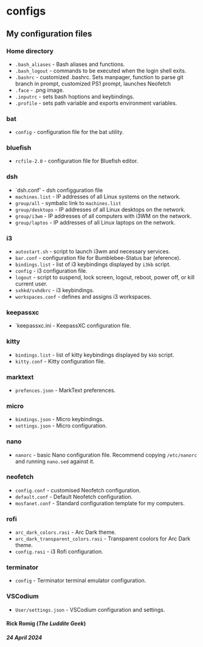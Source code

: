 # configs

## My configuration files

### Home directory
- `.bash_aliases` - Bash aliases and functions.
- `.bash_logout` - commands to be executed when the login shell exits.
- `.bashrc` - customized .bashrc. Sets manpager, function to parse git branch in prompt, customized PS1 prompt, launches Neofetch
- `.face` - .png image.
- `.inputrc` - sets bash hoptions and keybindings.
- `.profile` - sets path variable and exports environment variables.

### bat
- `config` - configuration file for the bat utility.
### bluefish
- `rcfile-2.0` - configuration file for Bluefish editor.
### dsh
- `dsh.conf' - dsh configguration file
- `machines.list` - IP addresses of all Linux systems on the network.
- `group/all` - symbalic link to `machines.list`
- `group/desktops` - IP addresses of all Linux desktops on the network.
- `group/i3wm` - IP addresses of all computers with i3WM on the network.
- `group/laptos` - IP addresses of all Linux laptops on the network.
### i3
- `autostart.sh` - script to launch i3wm and necessary services.
- `bar.conf` - configuration file for Bumblebee-Status bar (eference).
- `bindings.list` - list of i3 keybindings displayed by `i3kb` script.
- `config` - i3 configuration file.
- `logout` - script to suspend, lock screen, logout, reboot, power off, or kill current user.
- `sxhkd/sxhdkrc` - i3 keybindings.
- `workspaces.conf` - defines and assigns i3 workspaces.
### keepassxc
- `keepassxc.ini - KeepassXC configuration file.
### kitty
- `bindings.list` - list of kitty keybindings displayed by `kkb` script.
- `kitty.conf` - Kitty configuration file.
### marktext
- `prefences.json` - MarkText preferences.
### micro
 - `bindings.json` - Micro keybindings.
 - `settings.json` - Micro configuration.
### nano
- `nanorc` - basic Nano configuration file. Recommend copying `/etc/nanorc` and running `nano.sed` against it.
### neofetch
- `config.conf` - customised Neofetch configuration.
- `default.conf` - Default Neofetch configuration.
- `mosfanet.conf` - Standard configuration template for my computers.
### rofi
- `arc_dark_colors.rasi` - Arc Dark theme.
- `arc_dark_transparent_colors.rasi` - Transparent coolors for Arc Dark theme.
- `config.rasi` - i3 Rofi configuration.
### terminator
- `config` - Terminator terminal emulator configuration.
### VSCodium
- `User/settings.json` - VSCodium configuration and settings.

#### Rick Romig (*The Luddite Geek*)
##### 24 April 2024